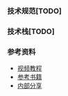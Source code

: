 
### 技术规范[TODO]


### 技术栈[TODO]

### 参考资料
- [视频教程](Tutorials/Videos.md)
- [参考书籍](Tutorials/Books.md)
- [内部分享](Tech/index.md)
